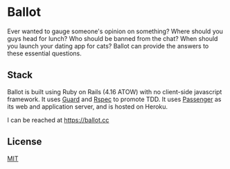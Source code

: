 # Ballot

Ever wanted to gauge someone's opinion on something? Where should you guys head for lunch? 
Who should be banned from the chat? When should you launch your dating app for cats? Ballot 
can provide the answers to these essential questions.

## Stack

Ballot is built using Ruby on Rails (4.16 ATOW) with no client-side javascript framework.
It uses [Guard](https://github.com/guard/guard) and [Rspec](https://github.com/rspec/rspec-rails)
to promote TDD. It uses [Passenger](https://phusionpassenger.com) as its web and application server,
and is hosted on Heroku.

I can be reached at https://ballot.cc

## License
[MIT](license.md)
